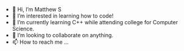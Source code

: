 - 👋 Hi, I’m Matthew S
- 👀 I’m interested in learning how to code!
- 🌱 I’m currently learning C++ while attending college for Computer Science.
- 💞️ I’m looking to collaborate on anything.
- 📫 How to reach me ...

<!---
Szar28/Szar28 is a ✨ special ✨ repository because its `README.md` (this file) appears on your GitHub profile.
You can click the Preview link to take a look at your changes.
--->
